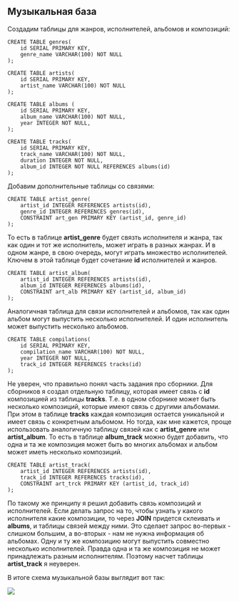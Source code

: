 ## Музыкальная база

Создадим таблицы для жанров, исполнителей, альбомов и композиций:

```
CREATE TABLE genres(
	id SERIAL PRIMARY KEY,
	genre_name VARCHAR(100) NOT NULL
);

CREATE TABLE artists(
	id SERIAL PRIMARY KEY,
	artist_name VARCHAR(100) NOT NULL
);

CREATE TABLE albums (
	id SERIAL PRIMARY KEY,
	album_name VARCHAR(100) NOT NULL,
	year INTEGER NOT NULL,
);

CREATE TABLE tracks(
	id SERIAL PRIMARY KEY,
	track_name VARCHAR(100) NOT NULL,
	duration INTEGER NOT NULL,
	album_id INTEGER NOT NULL REFERENCES albums(id)
);
```


Добавим дополнительные таблицы со связями:

```
CREATE TABLE artist_genre(
	artist_id INTEGER REFERENCES artists(id),
	genre_id INTEGER REFERENCES genres(id),
	CONSTRAINT art_gen PRIMARY KEY (artist_id, genre_id)
);
```

То есть в таблице __artist_genre__ будет связть исполнителя и жанра, так как один и тот же исполнитель, может играть в разных жанрах.
И в одном жанре, в свою очередь, могут играть множество исполнителей.
Ключем в этой таблице будет сочетание __id__ исполнителей и жанров.


```
CREATE TABLE artist_album(
	artist_id INTEGER REFERENCES artists(id),
	album_id INTEGER REFERENCES albums(id),
	CONSTRAINT art_alb PRIMARY KEY (artist_id, album_id)
);
```

Аналогичная таблица для связи исполнителей и альбомов, так как один альбом могут выпустить несколько исполнителей.
И один исполнитель может выпустить несколько альбомов.


```
CREATE TABLE compilations(
	id SERIAL PRIMARY KEY,
	compilation_name VARCHAR(100) NOT NULL,
	year INTEGER NOT NULL,
	track_id INTEGER REFERENCES tracks(id)
);
```

Не уверен, что правильно понял часть задания про сборники.
Для сборников я создал отдельную таблицу, которая имеет связь с __id__ композицией из таблицы __tracks__.
Т.е. в одном сборнике может быть несколько композиций, которые имеют связь с другими альбомами.
При этом в таблице __tracks__ каждая композиция остается уникальной и имеет связь с конкретным альбомом.
Но тогда, как мне кажется, проще использовать аналогичную таблицу связей как с __artist_genre__ или __artist_album__.
То есть в таблице __album_track__ можно будет добавить, что одна и та же композиция может быть во многих альбомах и альбом может иметь несколько композиций.


```
CREATE TABLE artist_track(
	artist_id INTEGER REFERENCES artists(id),
	track_id INTEGER REFERENCES tracks(id),
	CONSTRAINT art_trck PRIMARY KEY (artist_id, track_id)
);
```

По такому же принципу я решил добавить связь композиций и исполнителей.
Если делать запрос на то, чтобы узнать у какого исполнителя какие композиции, то через __JOIN__ придется склеивать и __albums__, и таблицы связей между ними.
Это сделает запрос во-первых - слишком большим, а во-вторых - нам не нужна информация об альбомах.
Одну и ту же композицию могут выпустить совместно несколько исполнителей.
Правда одна и та же композиция не может принадлежать разным исполнителям.
Поэтому насчет таблицы __artist_track__ я неуверен.
  
В итоге схема музыкальной базы выглядит вот так:

![](//https://raw.githubusercontent.com/gchernousov/music_base_netology/master/music_base_scheme.jpg)